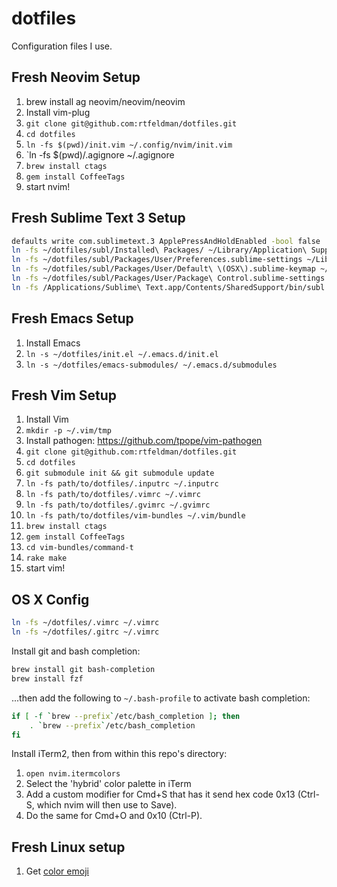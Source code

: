 dotfiles
========

Configuration files I use.

## Fresh Neovim Setup

1. brew install ag neovim/neovim/neovim
2. Install vim-plug
3. `git clone git@github.com:rtfeldman/dotfiles.git`
4. `cd dotfiles`
5. `ln -fs $(pwd)/init.vim ~/.config/nvim/init.vim`
6. `ln -fs $(pwd)/.agignore ~/.agignore
7. `brew install ctags`
8. `gem install CoffeeTags`
9. start nvim!

## Fresh Sublime Text 3 Setup

```bash
defaults write com.sublimetext.3 ApplePressAndHoldEnabled -bool false
ln -fs ~/dotfiles/subl/Installed\ Packages/ ~/Library/Application\ Support/Sublime\ Text\ 3/Installed\ Packages/
ln -fs ~/dotfiles/subl/Packages/User/Preferences.sublime-settings ~/Library/Application\ Support/Sublime\ Text\ 3/Packages/User/Preferences.sublime-settings
ln -fs ~/dotfiles/subl/Packages/User/Default\ \(OSX\).sublime-keymap ~/Library/Application\ Support/Sublime\ Text\ 3/Packages/User/Default\ \(OSX\).sublime-keymap
ln -fs ~/dotfiles/subl/Packages/User/Package\ Control.sublime-settings ~/Library/Application\ Support/Sublime\ Text\ 3/Packages/User/Package\ Control.sublime-settings
ln -fs /Applications/Sublime\ Text.app/Contents/SharedSupport/bin/subl /usr/local/bin/subl
```

## Fresh Emacs Setup

1. Install Emacs
2. `ln -s ~/dotfiles/init.el ~/.emacs.d/init.el`
3. `ln -s ~/dotfiles/emacs-submodules/ ~/.emacs.d/submodules`

## Fresh Vim Setup

1. Install Vim
2. `mkdir -p ~/.vim/tmp`
3. Install pathogen: https://github.com/tpope/vim-pathogen
4. `git clone git@github.com:rtfeldman/dotfiles.git`
5. `cd dotfiles`
6. `git submodule init && git submodule update`
7. `ln -fs path/to/dotfiles/.inputrc ~/.inputrc`
7. `ln -fs path/to/dotfiles/.vimrc ~/.vimrc`
8. `ln -fs path/to/dotfiles/.gvimrc ~/.gvimrc`
9. `ln -fs path/to/dotfiles/vim-bundles ~/.vim/bundle`
10. `brew install ctags`
11. `gem install CoffeeTags`
12. `cd vim-bundles/command-t`
13. `rake make`
14. start vim!

## OS X Config

```bash
ln -fs ~/dotfiles/.vimrc ~/.vimrc
ln -fs ~/dotfiles/.gitrc ~/.vimrc
```

Install git and bash completion:

```bash
brew install git bash-completion
brew install fzf
```

...then add the following to `~/.bash-profile` to activate bash completion:

```bash
if [ -f `brew --prefix`/etc/bash_completion ]; then
    . `brew --prefix`/etc/bash_completion
fi
```

Install iTerm2, then from within this repo's directory:

1. `open nvim.itermcolors`
2. Select the 'hybrid' color palette in iTerm
3. Add a custom modifier for Cmd+S that has it send
hex code 0x13 (Ctrl-S, which nvim will then use to Save).
4. Do the same for Cmd+O and 0x10 (Ctrl-P).

## Fresh Linux setup

1. Get [color emoji](https://victor.kropp.name/blog/emoji-on-linux/)
